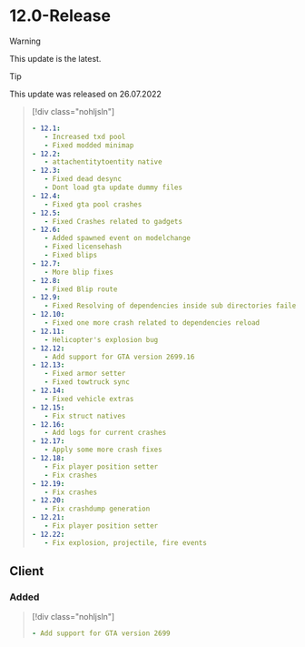 # 12.0-Release

> [!WARNING]
> This update is the latest.

> [!TIP]
> This update was released on 26.07.2022

> [!div class="nohljsln"]
> ```yaml
> - 12.1:
>    - Increased txd pool
>    - Fixed modded minimap
> - 12.2:
>    - attachentitytoentity native
> - 12.3:
>    - Fixed dead desync
>    - Dont load gta update dummy files
> - 12.4:
>    - Fixed gta pool crashes
> - 12.5:
>    - Fixed Crashes related to gadgets
> - 12.6:
>    - Added spawned event on modelchange
>    - Fixed licensehash
>    - Fixed blips
> - 12.7:
>    - More blip fixes
> - 12.8:
>    - Fixed Blip route
> - 12.9:
>    - Fixed Resolving of dependencies inside sub directories failed clientside
> - 12.10:
>    - Fixed one more crash related to dependencies reload
> - 12.11:
>    - Helicopter's explosion bug
> - 12.12:
>    - Add support for GTA version 2699.16
> - 12.13:
>    - Fixed armor setter
>    - Fixed towtruck sync
> - 12.14:
>    - Fixed vehicle extras
> - 12.15:
>    - Fix struct natives
> - 12.16:
>    - Add logs for current crashes
> - 12.17:
>    - Apply some more crash fixes
> - 12.18:
>    - Fix player position setter
>    - Fix crashes
> - 12.19:
>    - Fix crashes
> - 12.20:
>    - Fix crashdump generation
> - 12.21:
>    - Fix player position setter
> - 12.22:
>    - Fix explosion, projectile, fire events
> ```

## Client

### Added

> [!div class="nohljsln"]
> ```yaml
> - Add support for GTA version 2699
> ```